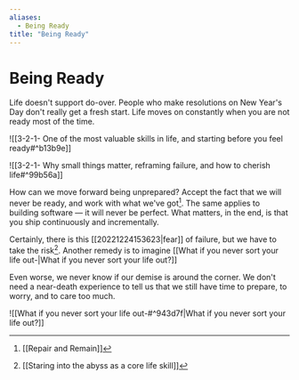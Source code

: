 ```yaml
---
aliases:
  - Being Ready
title: "Being Ready"
---
```


# Being Ready

Life doesn't support do-over. People who make resolutions on New Year's Day don't really get a fresh start. Life moves on constantly when you are not ready most of the time.

![[3-2-1- One of the most valuable skills in life, and starting before you feel ready#^b13b9e]]

![[3-2-1- Why small things matter, reframing failure, and how to cherish life#^99b56a]]

How can we move forward being unprepared? Accept the fact that we will never be ready, and work with what we've got[^1]. The same applies to building software — it will never be perfect. What matters, in the end, is that you ship continuously and incrementally.

Certainly, there is this [[20221224153623|fear]] of failure, but we have to take the risk[^2]. Another remedy is to imagine [[What if you never sort your life out-|What if you never sort your life out?]]

Even worse, we never know if our demise is around the corner. We don't need a near-death experience to tell us that we still have time to prepare, to worry, and to care too much.

![[What if you never sort your life out-#^943d7f|What if you never sort your life out?]]

[^1]: [[Repair and Remain]]
[^2]: [[Staring into the abyss as a core life skill]]